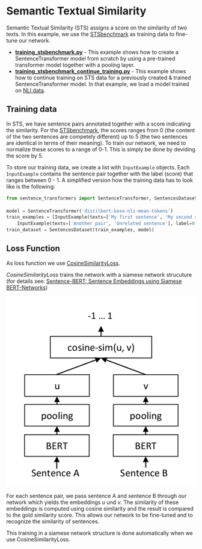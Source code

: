 # Semantic Textual Similarity

Semantic Textual Similarity (STS) assigns a score on the similarity of two texts. In this example, we use the [STSbenchmark](https://ixa2.si.ehu.es/stswiki/index.php/STSbenchmark) as training data to fine-tune our network.

- **[training_stsbenchmark.py](training_stsbenchmark.py)** - This example shows how to create a SentenceTransformer model from scratch by using a pre-trained transformer model together with a pooling layer.
 - **[training_stsbenchmark_continue_training.py](training_stsbenchmark_continue_training.py)** - This example shows how to continue training on STS data for a previously created & trained SentenceTransformer model. In that example, we load a model trained on [NLI data](../nli/README.md).
 

## Training data
In STS, we have sentence pairs annotated together with a score indicating the similarity. For the [STSbenchmark](https://ixa2.si.ehu.es/stswiki/index.php/STSbenchmark), the scores ranges from 0 (the content of the two sentences are competely different) up to 5 (the two sentences are identical in terms of their meaning). To train our network, we need to normalize these scores to a range of 0-1. This is simply be done by deviding the score by 5.

To store our training data, we create a list with `InputExample` objects. Each `InputExample` contains the sentence pair together with the label (score) that ranges between 0 - 1. A simplified version how the training data has to look like is the following:

```python
from sentence_transformers import SentenceTransformer, SentencesDataset, InputExample, losses

model = SentenceTransformer('distilbert-base-nli-mean-tokens')
train_examples = [InputExample(texts=['My first sentence', 'My second sentence'], label=0.8),
    InputExample(texts=['Another pair', 'Unrelated sentence'], label=0.3)]
train_dataset = SentencesDataset(train_examples, model)
```

## Loss Function
As loss function we use [CosineSimilarityLoss](../../../docs/package_reference/losses.html#cosinesimilarityloss).


*CosineSimilarityLoss* trains the network with a siamese network strucuture (for details see: [Sentence-BERT: Sentence Embeddings using Siamese BERT-Networks](https://arxiv.org/abs/1908.10084))


![SBERT Siamese Network Architecture](https://raw.githubusercontent.com/UKPLab/sentence-transformers/master/docs/img/SBERT_Siamese_Network.png "SBERT Siamese Architecture")


For each sentence pair, we pass sentence A and sentence B through our network which yields the embeddings *u* und *v*. The similarity of these embeddings is computed using cosine similarity and the result is compared to the gold similarity score. This allows our network to be fine-tuned and to recognize the similarity of sentences. 

This training in a siamese network structure is done automatically when we use CosineSimilarityLoss.